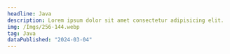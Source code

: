 ```yaml
---
headline: Java
description: Lorem ipsum dolor sit amet consectetur adipisicing elit.
img: /Imgs/256-144.webp
tag: Java
dataPublished: "2024-03-04"
---
```

